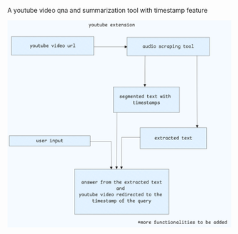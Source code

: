 A youtube video qna and summarization tool with timestamp feature

![1729315544274](image/README/1729315544274.png)
